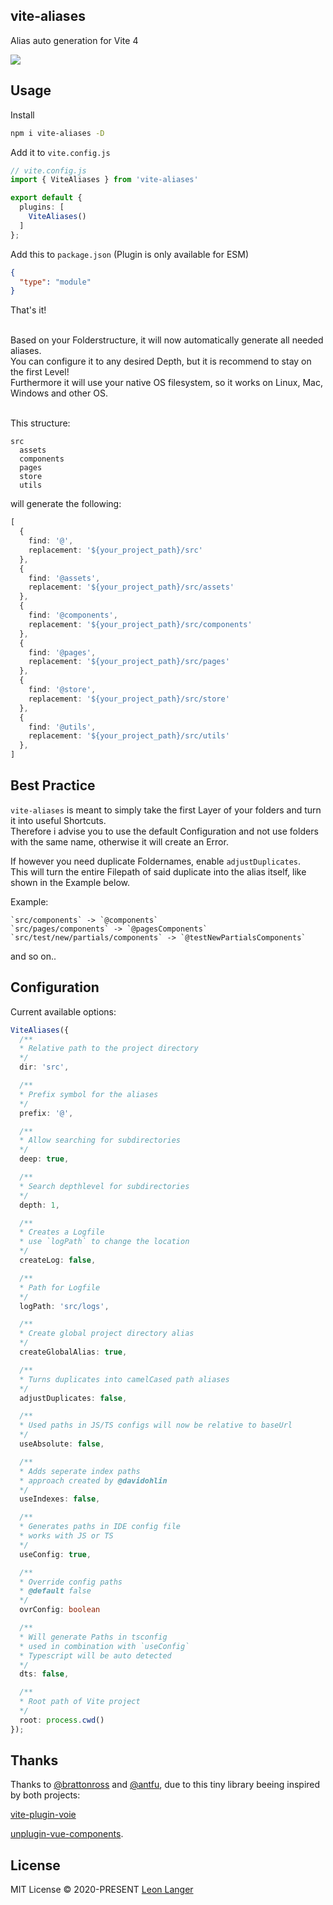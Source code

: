 <h2 align="left">vite-aliases</h2>

<p align="left">Alias auto generation for Vite 4</p>

<p align="left">
<a href="https://www.npmjs.com/package/vite-aliases">
<img src="https://img.shields.io/npm/v/vite-aliases?color=222&style=flat-square">
</a>
</p>

## Usage

Install

```bash
npm i vite-aliases -D
```

Add it to `vite.config.js`

```ts
// vite.config.js
import { ViteAliases } from 'vite-aliases'

export default {
  plugins: [
    ViteAliases()
  ]
};

```

Add this to `package.json` (Plugin is only available for ESM)
```json
{
  "type": "module"
}
```

That's it!

<p>
<br/>
Based on your Folderstructure, it will now automatically generate all needed aliases.
<br />
You can configure it to any desired Depth, but it is recommend to stay on the first Level!
<br />
Furthermore it will use your native OS filesystem, so it works on Linux, Mac, Windows and other OS.
</p>

<br />
This structure:

```
src
  assets
  components
  pages
  store
  utils
```

will generate the following:

```ts
[
  {
    find: '@',
    replacement: '${your_project_path}/src'
  },
  {
    find: '@assets',
    replacement: '${your_project_path}/src/assets'
  },
  {
    find: '@components',
    replacement: '${your_project_path}/src/components'
  },
  {
    find: '@pages',
    replacement: '${your_project_path}/src/pages'
  },
  {
    find: '@store',
    replacement: '${your_project_path}/src/store'
  },
  {
    find: '@utils',
    replacement: '${your_project_path}/src/utils'
  },
]
```

## Best Practice

`vite-aliases` is meant to simply take the first Layer of your folders and turn it into useful Shortcuts.
<br />
Therefore i advise you to use the default Configuration and not use folders with the same name, otherwise it will create an Error.

If however you need duplicate Foldernames, enable `adjustDuplicates`.
<br />
This will turn the entire Filepath of said duplicate into the alias itself, like shown in the Example below.

Example:
```
`src/components` -> `@components`
`src/pages/components` -> `@pagesComponents`
`src/test/new/partials/components` -> `@testNewPartialsComponents`
```
and so on..

## Configuration

Current available options:

```ts
ViteAliases({
  /**
  * Relative path to the project directory
  */
  dir: 'src',

  /**
  * Prefix symbol for the aliases
  */
  prefix: '@',

  /**
  * Allow searching for subdirectories
  */
  deep: true,

  /**
  * Search depthlevel for subdirectories
  */
  depth: 1,

  /**
  * Creates a Logfile
  * use `logPath` to change the location
  */
  createLog: false,

  /**
  * Path for Logfile
  */
  logPath: 'src/logs',

  /**
  * Create global project directory alias
  */
  createGlobalAlias: true,

  /**
  * Turns duplicates into camelCased path aliases
  */
  adjustDuplicates: false,

  /**
  * Used paths in JS/TS configs will now be relative to baseUrl
  */
  useAbsolute: false,

  /**
  * Adds seperate index paths
  * approach created by @davidohlin
  */
  useIndexes: false,

  /**
  * Generates paths in IDE config file
  * works with JS or TS
  */
  useConfig: true,

  /**
  * Override config paths
  * @default false
  */
  ovrConfig: boolean

  /**
  * Will generate Paths in tsconfig
  * used in combination with `useConfig`
  * Typescript will be auto detected
  */
  dts: false,

  /**
  * Root path of Vite project
  */
  root: process.cwd()
});
```

## Thanks

Thanks to [@brattonross](https://github.com/brattonross) and [@antfu](https://github.com/antfu),
due to this tiny library beeing inspired by both projects:

[vite-plugin-voie](https://github.com/vamplate/vite-plugin-voie)

[unplugin-vue-components](https://github.com/antfu/unplugin-vue-components).

## License

MIT License © 2020-PRESENT [Leon Langer](https://github.com/subwaytime)

